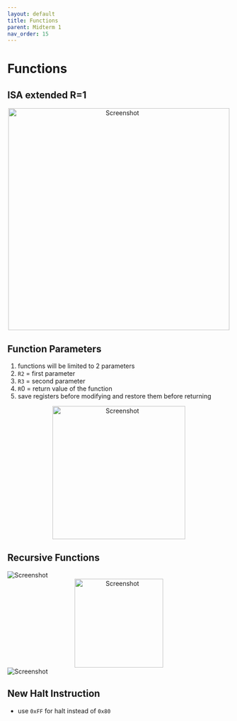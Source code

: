 ```yaml
---
layout: default
title: Functions
parent: Midterm 1
nav_order: 15
---
```

# Functions
## ISA extended R=1
<div style="text-align: center;">
  <img src="{{ '/images/Screen Shot 2024-02-25 at 10.36.11 PM.png' | relative_url }}" alt="Screenshot" width="500">
</div>

## Function Parameters
1. functions will be limited to 2 parameters
2. `R2` = first parameter
3. `R3` = second parameter
4. `R`0 = return value of the function
5. save registers before modifying and restore them before returning
<div style="text-align: center;">
  <img src="{{ '/images/Screen Shot 2024-02-18 at 9.59.09 PM.png' | relative_url }}" alt="Screenshot" width="300">
</div>

## Recursive Functions
<div>
  <img src="{{ '/images/Screen Shot 2024-02-25 at 11.05.33 PM.png' | relative_url }}" alt="Screenshot">
</div>

<div style="text-align: center;">
  <img src="{{ '/images/Screen Shot 2024-02-25 at 11.52.11 PM.png' | relative_url }}" alt="Screenshot" width="200">
</div>
<div>
  <img src="{{ '/images/Screen Shot 2024-02-25 at 11.51.26 PM.png' | relative_url }}" alt="Screenshot">
</div>

## New Halt Instruction
- use `0xFF` for halt instead of `0x80`